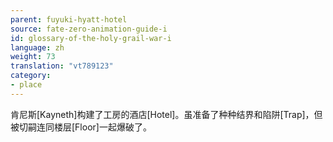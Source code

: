 ```yaml
---
parent: fuyuki-hyatt-hotel
source: fate-zero-animation-guide-i
id: glossary-of-the-holy-grail-war-i
language: zh
weight: 73
translation: "vt789123"
category:
- place
---
```


肯尼斯[Kayneth]构建了工房的酒店[Hotel]。虽准备了种种结界和陷阱[Trap]，但被切嗣连同楼层[Floor]一起爆破了。

